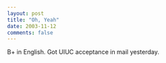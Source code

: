 ```yaml
---
layout: post
title: "Oh, Yeah"
date: 2003-11-12
comments: false
---
```

B+ in English. Got UIUC acceptance in mail yesterday.
